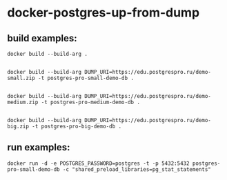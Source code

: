 # docker-postgres-up-from-dump

## build examples:

    docker build --build-arg .


    docker build --build-arg DUMP_URI=https://edu.postgrespro.ru/demo-small.zip -t postgres-pro-small-demo-db .


    docker build --build-arg DUMP_URI=https://edu.postgrespro.ru/demo-medium.zip -t postgres-pro-medium-demo-db .


    docker build --build-arg DUMP_URI=https://edu.postgrespro.ru/demo-big.zip -t postgres-pro-big-demo-db .


## run examples:

```
docker run -d -e POSTGRES_PASSWORD=postgres -t -p 5432:5432 postgres-pro-small-demo-db -c "shared_preload_libraries=pg_stat_statements"
```
